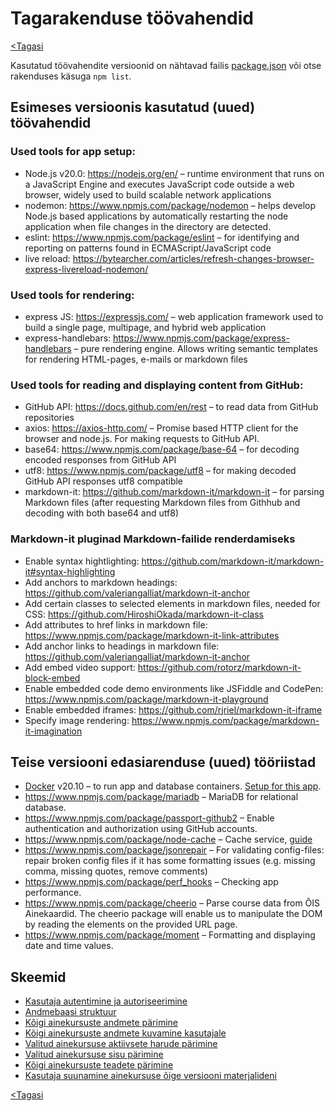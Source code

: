 # Tagarakenduse töövahendid

[<Tagasi](../../README.md)

Kasutatud töövahendite versioonid on nähtavad failis [package.json](https://github.com/tluhk/rif20-valikpraktika-1/blob/main/package.json) või otse rakenduses käsuga ```npm list```.

## Esimeses versioonis kasutatud (uued) töövahendid

### Used tools for app setup:

- Node.js v20.0: https://nodejs.org/en/ – runtime environment that runs on a JavaScript Engine and executes JavaScript code outside a web browser, widely used to build scalable network applications
- nodemon: https://www.npmjs.com/package/nodemon – helps develop Node.js based applications by automatically restarting the node application when file changes in the directory are detected.
- eslint: https://www.npmjs.com/package/eslint – for identifying and reporting on patterns found in ECMAScript/JavaScript code
- live reload: https://bytearcher.com/articles/refresh-changes-browser-express-livereload-nodemon/

### Used tools for rendering:

- express JS: https://expressjs.com/ – web application framework used to build a single page, multipage, and hybrid web application
- express-handlebars: https://www.npmjs.com/package/express-handlebars – pure rendering engine. Allows writing semantic templates for rendering HTML-pages, e-mails or markdown files

### Used tools for reading and displaying content from GitHub:

- GitHub API: https://docs.github.com/en/rest – to read data from GitHub repositories
- axios: https://axios-http.com/ – Promise based HTTP client for the browser and node.js. For making requests to GitHub API.
- base64: https://www.npmjs.com/package/base-64 – for decoding encoded responses from GitHub API
- utf8: https://www.npmjs.com/package/utf8 – for making decoded GitHub API responses utf8 compatible
- markdown-it: https://github.com/markdown-it/markdown-it – for parsing Markdown files (after requesting Markdown files from Githhub and decoding with both base64 and utf8)

### Markdown-it pluginad Markdown-failide renderdamiseks

- Enable syntax hightlighting: https://github.com/markdown-it/markdown-it#syntax-highlighting
- Add anchors to markdown headings: https://github.com/valeriangalliat/markdown-it-anchor
- Add certain classes to selected elements in markdown files, needed for CSS: https://github.com/HiroshiOkada/markdown-it-class
- Add attributes to href links in markdown file: https://www.npmjs.com/package/markdown-it-link-attributes
- Add anchor links to headings in markdown file: https://github.com/valeriangalliat/markdown-it-anchor
- Add embed video support: https://github.com/rotorz/markdown-it-block-embed
- Enable embedded code demo environments like JSFiddle and CodePen: https://www.npmjs.com/package/markdown-it-playground
- Enable embedded iframes: https://github.com/rjriel/markdown-it-iframe
- Specify image rendering: https://www.npmjs.com/package/markdown-it-imagination

## Teise versiooni edasiarenduse (uued) tööriistad

- [Docker](https://www.docker.com/) v20.10 – to run app and database containers. [Setup for this app](https://github.com/tluhk/rif20-valikpraktika-1#dockeri-%C3%BClesseadmine).  
- https://www.npmjs.com/package/mariadb – MariaDB for relational database.
- https://www.npmjs.com/package/passport-github2 – Enable authentication and authorization using GitHub accounts.
- https://www.npmjs.com/package/node-cache –  Cache service, [guide](https://dev.to/franciscomendes10866/simple-in-memory-cache-in-node-js-gl4)
- https://www.npmjs.com/package/jsonrepair – For validating config-files: repair broken config files if it has some formatting issues (e.g. missing comma, missing quotes, remove comments)
- https://www.npmjs.com/package/perf_hooks – Checking app performance.
- https://www.npmjs.com/package/cheerio – Parse course data from ÕIS Ainekaardid. The cheerio package will enable us to manipulate the DOM by reading the elements on the provided URL page.
- https://www.npmjs.com/package/moment – Formatting and displaying date and time values.

## Skeemid

- [Kasutaja autentimine ja autoriseerimine](https://github.com/tluhk/rif20-valikpraktika-1/blob/main/docs/content/backend/authProcess.drawio.svg)
- [Andmebaasi struktuur](https://github.com/tluhk/rif20-valikpraktika-1/blob/main/docs/content/backend/database.drawio.svg)
- [Kõigi ainekursuste andmete pärimine](https://github.com/tluhk/rif20-valikpraktika-1/blob/main/docs/content/backend/getAllCoursesData.drawio.svg)
- [Kõigi ainekursuste andmete kuvamine kasutajale](https://github.com/tluhk/rif20-valikpraktika-1/blob/main/docs/content/backend/getAllCourses.drawio.svg)
- [Valitud ainekursuse aktiivsete harude pärimine](https://github.com/tluhk/rif20-valikpraktika-1/blob/main/docs/content/backend/activeBranchesService.drawio.svg)
- [Valitud ainekursuse sisu pärimine](https://github.com/tluhk/rif20-valikpraktika-1/blob/main/docs/content/backend/getSpecificCourse.drawio.svg)
- [Kõigi ainekursuste teadete pärimine](https://github.com/tluhk/rif20-valikpraktika-1/blob/main/docs/content/backend/getCoursesUpdates.drawio.svg)
- [Kasutaja suunamine ainekursuse õige versiooni materjalideni](https://github.com/tluhk/rif20-valikpraktika-1/blob/main/docs/content/backend/refBranch.drawio.svg)


[<Tagasi](../../README.md)
